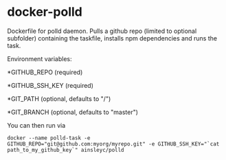 # docker-polld

Dockerfile for polld daemon. Pulls a github repo (limited to optional subfolder) containing the taskfile, installs npm dependencies and runs the task.

Environment variables:

*GITHUB_REPO (required)

*GITHUB_SSH_KEY (required)

*GIT_PATH (optional, defaults to "/")

*GIT_BRANCH (optional, defaults to "master")

You can then run via

```
docker --name polld-task -e GITHUB_REPO="git@github.com:myorg/myrepo.git" -e GITHUB_SSH_KEY="`cat path_to_my_github_key`" ainsleyc/polld
```
